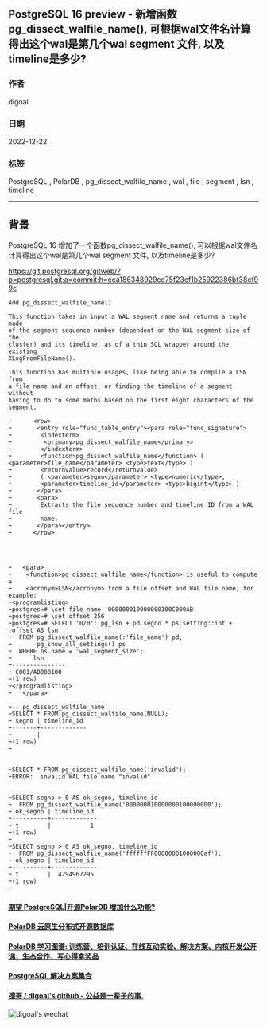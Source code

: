 ## PostgreSQL 16 preview - 新增函数pg_dissect_walfile_name(), 可根据wal文件名计算得出这个wal是第几个wal segment 文件, 以及timeline是多少?     
              
### 作者              
digoal              
              
### 日期              
2022-12-22           
              
### 标签              
PostgreSQL , PolarDB , pg_dissect_walfile_name , wal , file , segment , lsn , timeline             
              
----              
              
## 背景    
PostgreSQL 16 增加了一个函数pg_dissect_walfile_name(), 可以根据wal文件名计算得出这个wal是第几个wal segment 文件, 以及timeline是多少?     
  
  
https://git.postgresql.org/gitweb/?p=postgresql.git;a=commit;h=cca186348929cd75f23ef1b25922386bf38cf99c  
  
```  
Add pg_dissect_walfile_name()  
  
This function takes in input a WAL segment name and returns a tuple made  
of the segment sequence number (dependent on the WAL segment size of the  
cluster) and its timeline, as of a thin SQL wrapper around the existing  
XLogFromFileName().  
  
This function has multiple usages, like being able to compile a LSN from  
a file name and an offset, or finding the timeline of a segment without  
having to do to some maths based on the first eight characters of the  
segment.  
```  
  
```  
+      <row>  
+       <entry role="func_table_entry"><para role="func_signature">  
+        <indexterm>  
+         <primary>pg_dissect_walfile_name</primary>  
+        </indexterm>  
+        <function>pg_dissect_walfile_name</function> ( <parameter>file_name</parameter> <type>text</type> )  
+        <returnvalue>record</returnvalue>  
+        ( <parameter>segno</parameter> <type>numeric</type>,  
+        <parameter>timeline_id</parameter> <type>bigint</type> )  
+       </para>  
+       <para>  
+        Extracts the file sequence number and timeline ID from a WAL file  
+        name.  
+       </para></entry>  
+      </row>  
  
  
  
  
+   <para>  
+    <function>pg_dissect_walfile_name</function> is useful to compute a  
+    <acronym>LSN</acronym> from a file offset and WAL file name, for example:  
+<programlisting>  
+postgres=# \set file_name '000000010000000100C000AB'  
+postgres=# \set offset 256  
+postgres=# SELECT '0/0'::pg_lsn + pd.segno * ps.setting::int + :offset AS lsn  
+  FROM pg_dissect_walfile_name(:'file_name') pd,  
+       pg_show_all_settings() ps  
+  WHERE ps.name = 'wal_segment_size';  
+      lsn  
+---------------  
+ C001/AB000100  
+(1 row)  
+</programlisting>  
+   </para>  
```  
  
  
  
```  
+-- pg_dissect_walfile_name  
+SELECT * FROM pg_dissect_walfile_name(NULL);  
+ segno | timeline_id   
+-------+-------------  
+       |              
+(1 row)  
+  
  
  
+SELECT * FROM pg_dissect_walfile_name('invalid');  
+ERROR:  invalid WAL file name "invalid"  
  
  
+SELECT segno > 0 AS ok_segno, timeline_id  
+  FROM pg_dissect_walfile_name('000000010000000100000000');  
+ ok_segno | timeline_id   
+----------+-------------  
+ t        |           1  
+(1 row)  
+  
+SELECT segno > 0 AS ok_segno, timeline_id  
+  FROM pg_dissect_walfile_name('ffffffFF00000001000000af');  
+ ok_segno | timeline_id   
+----------+-------------  
+ t        |  4294967295  
+(1 row)  
+  
```  
  
  
#### [期望 PostgreSQL|开源PolarDB 增加什么功能?](https://github.com/digoal/blog/issues/76 "269ac3d1c492e938c0191101c7238216")
  
  
#### [PolarDB 云原生分布式开源数据库](https://github.com/ApsaraDB "57258f76c37864c6e6d23383d05714ea")
  
  
#### [PolarDB 学习图谱: 训练营、培训认证、在线互动实验、解决方案、内核开发公开课、生态合作、写心得拿奖品](https://www.aliyun.com/database/openpolardb/activity "8642f60e04ed0c814bf9cb9677976bd4")
  
  
#### [PostgreSQL 解决方案集合](../201706/20170601_02.md "40cff096e9ed7122c512b35d8561d9c8")
  
  
#### [德哥 / digoal's github - 公益是一辈子的事.](https://github.com/digoal/blog/blob/master/README.md "22709685feb7cab07d30f30387f0a9ae")
  
  
![digoal's wechat](../pic/digoal_weixin.jpg "f7ad92eeba24523fd47a6e1a0e691b59")
  
